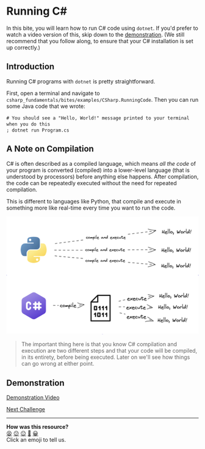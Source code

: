 # Running C#

In this bite, you will learn how to run C# code using `dotnet`. If you'd prefer to watch a
video version of this, skip down to the [demonstration](#demonstration). (We 
still recommend that you follow along, to ensure that your C# installation is
set up correctly.)

## Introduction

Running C# programs with `dotnet` is pretty straightforward.

First, open a terminal and navigate to `csharp_fundamentals/bites/examples/CSharp.RunningCode`. Then you can run some Java code that we wrote:

```shell
# You should see a "Hello, World!" message printed to your terminal when you do this
; dotnet run Program.cs
```

## A Note on Compilation

C# is often described as a compiled language, which means _all the code_ of 
your program is converted (compiled) into a lower-level language (that is 
understood by processors) before anything else happens. After compilation, the 
code can be repeatedly executed without the need for repeated compilation.

This is different to languages like Python, that compile and execute in 
something more like real-time every time you want to run the code.

![C# vs Python](../images/csharp_vs_python.png)

> The important thing here is that you know C# compilation and execution are 
> two different steps and that your code will be compiled, in its entirety, 
> before being executed. Later on we'll see how things can go wrong at either 
> point.

## Demonstration

[Demonstration Video]()

[Next Challenge](02_writing_csharp_bite.md)

<!-- BEGIN GENERATED SECTION DO NOT EDIT -->

---

**How was this resource?**  
[😫](https://airtable.com/shrUJ3t7KLMqVRFKR?prefill_Repository=makersacademy%2Fcsharp-fundamentals&prefill_File=bites%2F01_running_csharp_bite.md&prefill_Sentiment=😫) [😕](https://airtable.com/shrUJ3t7KLMqVRFKR?prefill_Repository=makersacademy%2Fcsharp-fundamentals&prefill_File=bites%2F01_running_csharp_bite.md&prefill_Sentiment=😕) [😐](https://airtable.com/shrUJ3t7KLMqVRFKR?prefill_Repository=makersacademy%2Fcsharp-fundamentals&prefill_File=bites%2F01_running_csharp_bite.md&prefill_Sentiment=😐) [🙂](https://airtable.com/shrUJ3t7KLMqVRFKR?prefill_Repository=makersacademy%2Fcsharp-fundamentals&prefill_File=bites%2F01_running_csharp_bite.md&prefill_Sentiment=🙂) [😀](https://airtable.com/shrUJ3t7KLMqVRFKR?prefill_Repository=makersacademy%2Fcsharp-fundamentals&prefill_File=bites%2F01_running_csharp_bite.md&prefill_Sentiment=😀)  
Click an emoji to tell us.

<!-- END GENERATED SECTION DO NOT EDIT -->
